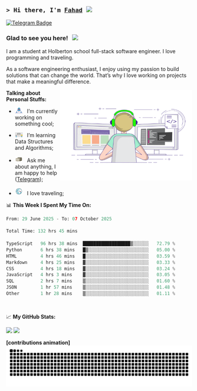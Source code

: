 ### <samp>&gt; Hi there, I'm <a href="https://github.com/Froot1/Froot1" target="_blank">Fahad</a> <img src="https://media.giphy.com/media/hvRJCLFzcasrR4ia7z/giphy.gif" width="25"> </samp>

[![Telegram Badge](https://img.shields.io/badge/-Telegram-0088cc?style=flat-square&logo=Telegram&logoColor=white)](https://t.me/i_fad)

### Glad to see you here! &nbsp; ![](https://visitor-badge.imlete.cn/?id=github.Froot1.visitor-badge&labelColor=444)


I am a student at Holberton school full-stack software engineer. I love programming and traveling.

As a software engineering enthusiast, I enjoy using my passion to build solutions that can change the world. That’s why I love working on projects that make a meaningful difference.
<p float="Right">
<img align="right" alt="GIF" src="https://github.com/Froot1/Froot1/blob/main/assets/coding.gif?raw=true" width="358" height="245"/>
</p>
  


**Talking about Personal Stuffs:**

- <img src="https://github.com/Froot1/Froot1/blob/main/assets/developer.gif?raw=true" width="21" />&nbsp;&nbsp; I’m currently working on something cool;
  
- <img src="https://github.com/Froot1/Froot1/blob/main/assets/lightning.gif?raw=true" width="21" />&nbsp;&nbsp; I’m learning Data Structures and Algorithms;
  
- <img src="https://github.com/Froot1/Froot1/blob/main/assets/message.gif?raw=true" width="21" />&nbsp;&nbsp; Ask me about anything, I am happy to help ([Telegram](https://t.me/i_fad));
  
- <img src="https://github.com/Froot1/Froot1/blob/main/assets/travel.gif?raw=true" width="21" />&nbsp;&nbsp; I love traveling;

  
 

📊 **This Week I Spent My Time On:**

<!--START_SECTION:waka-->

```python
From: 29 June 2025 - To: 07 October 2025

Total Time: 132 hrs 45 mins

TypeScript   96 hrs 38 mins  ██████████████████▒░░░░░░   72.79 %
Python       6 hrs 38 mins   █▒░░░░░░░░░░░░░░░░░░░░░░░   05.00 %
HTML         4 hrs 46 mins   █░░░░░░░░░░░░░░░░░░░░░░░░   03.59 %
Markdown     4 hrs 25 mins   ▓░░░░░░░░░░░░░░░░░░░░░░░░   03.33 %
CSS          4 hrs 18 mins   ▓░░░░░░░░░░░░░░░░░░░░░░░░   03.24 %
JavaScript   4 hrs 3 mins    ▓░░░░░░░░░░░░░░░░░░░░░░░░   03.05 %
SQL          2 hrs 7 mins    ▒░░░░░░░░░░░░░░░░░░░░░░░░   01.60 %
JSON         1 hr 57 mins    ▒░░░░░░░░░░░░░░░░░░░░░░░░   01.48 %
Other        1 hr 28 mins    ▒░░░░░░░░░░░░░░░░░░░░░░░░   01.11 %
```

<!--END_SECTION:waka-->
</br>


📈 **My GitHub Stats:**

<p>
  <img height="180em" src="https://github-readme-stats.vercel.app/api?username=Froot1&show_icons=true&hide_border=true&&count_private=true&include_all_commits=true" />
  <img height="180em" src="https://github-readme-stats.vercel.app/api/top-langs/?username=Froot1&exclude_repo=KNN-Image-Classification&show_icons=true&hide_border=true&layout=compact&langs_count=8"/>
</p>

**[contributions animation]**
<picture>
  <source media="(prefers-color-scheme: dark)" srcset="https://raw.githubusercontent.com/Froot1/Froot1/output/github-contribution-grid-snake-dark.svg"/>
  <source media="(prefers-color-scheme: light)" srcset="https://raw.githubusercontent.com/Froot1/Froot1/output/github-contribution-grid-snake.svg"/>
  <img alt="github contribution grid snake animation" src="https://raw.githubusercontent.com/Froot1/Froot1/output/github-contribution-grid-snake.svg"/>
</picture>
